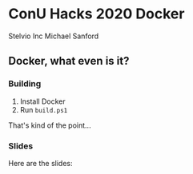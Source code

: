 # ConU Hacks 2020 Docker

Stelvio Inc
Michael Sanford

## Docker, what even is it?

### Building

1. Install Docker
2. Run `build.ps1`

That's kind of the point...

### Slides

Here are the slides: <link>
